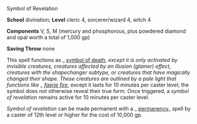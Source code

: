 Symbol of Revelation

**School** divination; **Level** cleric 4, sorcerer/wizard 4, witch 4

**Components** V, S, M (mercury and phosphorous, plus powdered diamond and opal worth a total of 1,000 gp)

**Saving Throw** none

This spell functions as _ [symbol of death](spells/symbolOfDeath#_symbol-of-death)_, except it is only activated by invisible creatures, creatures affected by an illusion (glamer) effect, creatures with the shapechanger subtype, or creatures that have magically changed their shape. These creatures are outlined by a pale light that functions like _ [faerie fire](spells/faerieFire#_faerie-fire)_, except it lasts for 10 minutes per caster level; the symbol does not otherwise reveal their true form. Once triggered, a _symbol of revelation_ remains active for 10 minutes per caster level.

_Symbol of revelation_ can be made permanent with a _ [permanency](spells/permanency#_permanency)_ spell by a caster of 12th level or higher for the cost of 10,000 gp.

